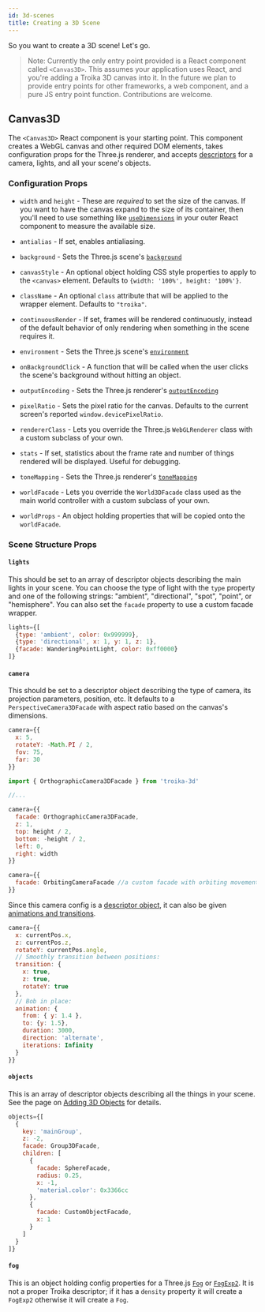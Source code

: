 ```yaml
---
id: 3d-scenes
title: Creating a 3D Scene
---
```


So you want to create a 3D scene! Let's go.

> Note: Currently the only entry point provided is a React component called `<Canvas3D>`. This assumes your application uses React, and you're adding a Troika 3D canvas into it. In the future we plan to provide entry points for other frameworks, a web component, and a pure JS entry point function. Contributions are welcome.

## Canvas3D

The `<Canvas3D>` React component is your starting point. This component creates a WebGL canvas and other required DOM elements, takes configuration props for the Three.js renderer, and accepts [descriptors](../troika-core/scene-descriptors.md) for a camera, lights, and all your scene's objects.

### Configuration Props

- `width` and `height` - These are _required_ to set the size of the canvas. If you want to have the canvas expand to the size of its container, then you'll need to use something like [`useDimensions`](https://www.npmjs.com/package/react-use-dimensions) in your outer React component to measure the available size.

- `antialias` - If set, enables antialiasing.

- `background` - Sets the Three.js scene's [`background`](https://threejs.org/docs/#api/en/scenes/Scene.background)

- `canvasStyle` - An optional object holding CSS style properties to apply to the `<canvas>` element. Defaults to `{width: '100%', height: '100%'}`.

- `className` - An optional `class` attribute that will be applied to the wrapper element. Defaults to `"troika"`.

- `continuousRender` - If set, frames will be rendered continuously, instead of the default behavior of only rendering when something in the scene requires it.

- `environment` - Sets the Three.js scene's [`environment`](https://threejs.org/docs/#api/en/scenes/Scene.environment)

- `onBackgroundClick` - A function that will be called when the user clicks the scene's background without hitting an object.

- `outputEncoding` - Sets the Three.js renderer's [`outputEncoding`](https://threejs.org/docs/#api/en/renderers/WebGLRenderer.outputEncoding)

- `pixelRatio` - Sets the pixel ratio for the canvas. Defaults to the current screen's reported `window.devicePixelRatio`.

- `rendererClass` - Lets you override the Three.js `WebGLRenderer` class with a custom subclass of your own.

- `stats` - If set, statistics about the frame rate and number of things rendered will be displayed. Useful for debugging.

- `toneMapping` - Sets the Three.js renderer's [`toneMapping`](https://threejs.org/docs/#api/en/renderers/WebGLRenderer.toneMapping)

- `worldFacade` - Lets you override the `World3DFacade` class used as the main world controller with a custom subclass of your own.

- `worldProps` - An object holding properties that will be copied onto the `worldFacade`.

### Scene Structure Props

#### `lights`

This should be set to an array of descriptor objects describing the main lights in your scene. You can choose the type of light with the `type` property and one of the following strings: "ambient", "directional", "spot", "point", or "hemisphere". You can also set the `facade` property to use a custom facade wrapper.

```js
lights={[
  {type: 'ambient', color: 0x999999},
  {type: 'directional', x: 1, y: 1, z: 1},
  {facade: WanderingPointLight, color: 0xff0000}
]}
```

#### `camera`

This should be set to a descriptor object describing the type of camera, its projection parameters, position, etc. It defaults to a `PerspectiveCamera3DFacade` with aspect ratio based on the canvas's dimensions.

```js
camera={{
  x: 5,
  rotateY: -Math.PI / 2,
  fov: 75,
  far: 30
}}
```

```js
import { OrthographicCamera3DFacade } from 'troika-3d'

//...

camera={{
  facade: OrthographicCamera3DFacade,
  z: 1,
  top: height / 2,
  bottom: -height / 2,
  left: 0,
  right: width
}}
```

```js
camera={{
  facade: OrbitingCameraFacade //a custom facade with orbiting movement
}}
```

Since this camera config is a [descriptor object](../troika-core/scene-descriptors.md), it can also be given [animations and transitions](../troika-core/animations-and-transitions.md).

```js
camera={{
  x: currentPos.x,
  z: currentPos.z,
  rotateY: currentPos.angle,
  // Smoothly transition between positions:
  transition: {
    x: true,
    z: true,
    rotateY: true
  },
  // Bob in place:
  animation: {
    from: { y: 1.4 },
    to: {y: 1.5},
    duration: 3000,
    direction: 'alternate',
    iterations: Infinity
  }
}}
```

#### `objects`

This is an array of descriptor objects describing all the things in your scene. See the page on [Adding 3D Objects](./objects.md) for details.

```js
objects={[
  {
    key: 'mainGroup',
    z: -2,
    facade: Group3DFacade,
    children: [
      {
        facade: SphereFacade,
        radius: 0.25,
        x: -1,
        'material.color': 0x3366cc
      },
      {
        facade: CustomObjectFacade,
        x: 1
      }
    ]
  }
]}
```

#### `fog`

This is an object holding config properties for a Three.js [`Fog`](https://threejs.org/docs/#api/en/scenes/Fog) or [`FogExp2`](https://threejs.org/docs/#api/en/scenes/FogExp2). It is not a proper Troika descriptor; if it has a `density` property it will create a `FogExp2` otherwise it will create a `Fog`.
